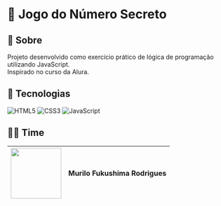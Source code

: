 # 🎯 Jogo do Número Secreto

## 📝 Sobre

Projeto desenvolvido como exercício prático de lógica de programação utilizando JavaScript.  
Inspirado no curso da Alura.

## 🚀 Tecnologias

![HTML5](https://img.shields.io/badge/HTML5-E34F26?style=for-the-badge&logo=html5&logoColor=fff)
![CSS3](https://img.shields.io/badge/CSS3-1572B6?style=for-the-badge&logo=css3&logoColor=fff)
![JavaScript](https://img.shields.io/badge/JavaScript-F7DF1E?style=for-the-badge&logo=javascript&logoColor=000)

## 👨‍💻 Time
 | <img loading="lazy" src="https://avatars.githubusercontent.com/u/206820178?s=400&u=7c9151503321839722488fe71a60b76b4bca4f12&v=4" width=115>| Murilo Fukushima Rodrigues |
|:--:|:--:|
